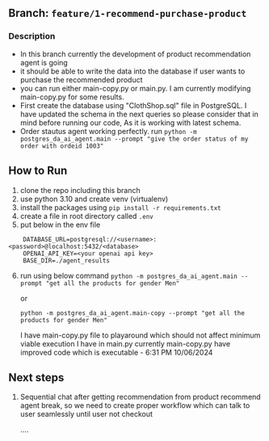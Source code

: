 ## Branch: `feature/1-recommend-purchase-product`

### Description

- In this branch currently the development of product recommendation agent is going
- it should be able to write the data into the database if user wants to purchase the recommended product
- you can run either main-copy.py or main.py. I am currently modifying main-copy.py for some results.
- First create the database using "ClothShop.sql" file in PostgreSQL. I have updated the schema in the next queries so please consider that in mind before running our code, As it is working with latest schema.
- Order stautus agent working perfectly. run `python -m postgres_da_ai_agent.main --prompt "give the order status of my order with ordeid 1003"`

## How to Run

1. clone the repo including this branch
2. use python 3.10 and create venv (virtualenv)
3. install the packages using `pip install -r requirements.txt`
4. create a file in root directory called `.env`
5. put below in the env file

```
	DATABASE_URL=postgresql://<username>:<password>@localhost:5432/<database>
	OPENAI_API_KEY=<your openai api key>
	BASE_DIR=./agent_results

```

6. run using below command
   `python -m postgres_da_ai_agent.main --prompt "get all the products for gender Men"`

   or

   `python -m postgres_da_ai_agent.main-copy --prompt "get all the products for gender Men"`

   I have main-copy.py file to playaround which should not affect minimum viable execution I have in main.py
   currently main-copy.py have improved code which is executable - 6:31 PM 10/06/2024

## Next steps

1. Sequential chat after getting recommendation from product recommend agent break, so we need to create proper workflow which can talk to user seamlessly until user not checkout

   ....

